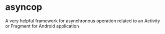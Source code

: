 asyncop
=======

A very helpful framework for asynchronous operation related to an Activity or Fragment for Android application
